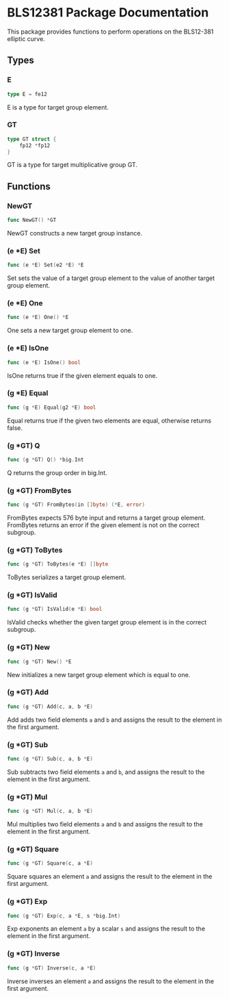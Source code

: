 # BLS12381 Package Documentation

This package provides functions to perform operations on the BLS12-381 elliptic curve.

## Types

### E

```go
type E = fe12
```

E is a type for target group element.

### GT

```go
type GT struct {
	fp12 *fp12
}
```

GT is a type for target multiplicative group GT.

## Functions

### NewGT

```go
func NewGT() *GT
```

NewGT constructs a new target group instance.

### (e *E) Set

```go
func (e *E) Set(e2 *E) *E
```

Set sets the value of a target group element to the value of another target group element.

### (e *E) One

```go
func (e *E) One() *E
```

One sets a new target group element to one.

### (e *E) IsOne

```go
func (e *E) IsOne() bool
```

IsOne returns true if the given element equals to one.

### (g *E) Equal

```go
func (g *E) Equal(g2 *E) bool
```

Equal returns true if the given two elements are equal, otherwise returns false.

### (g *GT) Q

```go
func (g *GT) Q() *big.Int
```

Q returns the group order in big.Int.

### (g *GT) FromBytes

```go
func (g *GT) FromBytes(in []byte) (*E, error)
```

FromBytes expects 576 byte input and returns a target group element. FromBytes returns an error if the given element is not on the correct subgroup.

### (g *GT) ToBytes

```go
func (g *GT) ToBytes(e *E) []byte
```

ToBytes serializes a target group element.

### (g *GT) IsValid

```go
func (g *GT) IsValid(e *E) bool
```

IsValid checks whether the given target group element is in the correct subgroup.

### (g *GT) New

```go
func (g *GT) New() *E
```

New initializes a new target group element which is equal to one.

### (g *GT) Add

```go
func (g *GT) Add(c, a, b *E)
```

Add adds two field elements `a` and `b` and assigns the result to the element in the first argument.

### (g *GT) Sub

```go
func (g *GT) Sub(c, a, b *E)
```

Sub subtracts two field elements `a` and `b`, and assigns the result to the element in the first argument.

### (g *GT) Mul

```go
func (g *GT) Mul(c, a, b *E)
```

Mul multiplies two field elements `a` and `b` and assigns the result to the element in the first argument.

### (g *GT) Square

```go
func (g *GT) Square(c, a *E)
```

Square squares an element `a` and assigns the result to the element in the first argument.

### (g *GT) Exp

```go
func (g *GT) Exp(c, a *E, s *big.Int)
```

Exp exponents an element `a` by a scalar `s` and assigns the result to the element in the first argument.

### (g *GT) Inverse

```go
func (g *GT) Inverse(c, a *E)
```

Inverse inverses an element `a` and assigns the result to the element in the first argument.